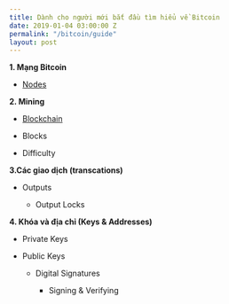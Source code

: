```yaml
---
title: Dành cho người mới bắt đầu tìm hiểu về Bitcoin
date: 2019-01-04 03:00:00 Z
permalink: "/bitcoin/guide"
layout: post
---
```


**1. Mạng Bitcoin**

* [Nodes](https://trada.tech/bitcoin/nodes)

**2. Mining**

* [Blockchain](https://trada.tech/bitcoin/blockchain)

* Blocks

* Difficulty

**3.Các giao dịch (transcations)**

* Outputs

  * Output Locks

**4. Khóa và địa chỉ (Keys & Addresses)**

* Private Keys

* Public Keys

  * Digital Signatures

    * Signing & Verifying